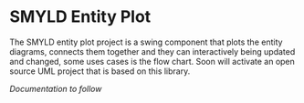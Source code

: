 # SMYLD Entity Plot
The SMYLD entity plot project is a swing component that plots the entity diagrams, connects them together and they can interactively being updated and changed, some uses cases is the flow chart. Soon will activate an open source UML project that is based on this library. 

_Documentation to follow_
